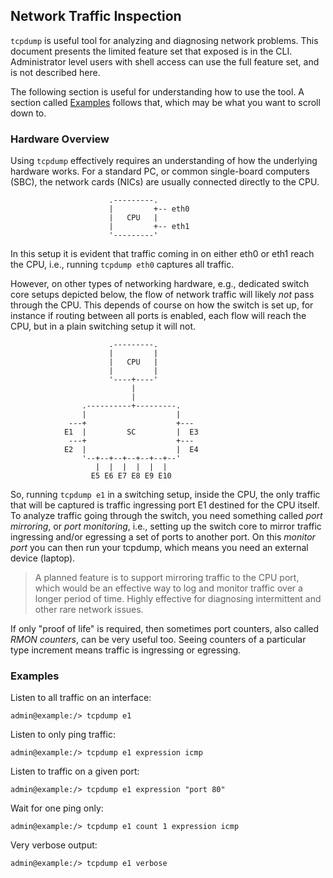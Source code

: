 ## Network Traffic Inspection

`tcpdump` is useful tool for analyzing and diagnosing network problems.
This document presents the limited feature set that exposed is in the
CLI.  Administrator level users with shell access can use the full
feature set, and is not described here.

The following section is useful for understanding how to use the tool.
A section called [Examples](#examples) follows that, which may be what
you want to scroll down to.


### Hardware Overview

Using `tcpdump` effectively requires an understanding of how the
underlying hardware works.  For a standard PC, or common single-board
computers (SBC), the network cards (NICs) are usually connected directly
to the CPU.

                          .---------.
                          |         +-- eth0
                          |   CPU   |
                          |         +-- eth1
                          '---------'

In this setup it is evident that traffic coming in on either eth0 or
eth1 reach the CPU, i.e., running `tcpdump eth0` captures all traffic.

However, on other types of networking hardware, e.g., dedicated switch
core setups depicted below, the flow of network traffic will likely
*not* pass through the CPU.  This depends of course on how the switch is
set up, for instance if routing between all ports is enabled, each flow
will reach the CPU, but in a plain switching setup it will not.

                          .---------.
                          |         |
                          |   CPU   |
                          |         |
                          '----+----'
                               |
                               |
                    .----------+---------.
                    |                    |
                 ---+                    +---
                E1  |         SC         |  E3
                 ---+                    +---
                E2  |                    |  E4
                    '--+--+--+--+--+--+--'
                       |  |  |  |  |  |
                      E5 E6 E7 E8 E9 E10

So, running `tcpdump e1` in a switching setup, inside the CPU, the only
traffic that will be captured is traffic ingressing port E1 destined for
the CPU itself.  To analyze traffic going through the switch, you need
something called *port mirroring*, or *port monitoring*, i.e., setting
up the switch core to mirror traffic ingressing and/or egressing a set
of ports to another port.  On this *monitor port* you can then run your
tcpdump, which means you need an external device (laptop).

> A planned feature is to support mirroring traffic to the CPU port,
> which would be an effective way to log and monitor traffic over a
> longer period of time.  Highly effective for diagnosing intermittent
> and other rare network issues.

If only "proof of life" is required, then sometimes port counters, also
called *RMON counters*, can be very useful too.  Seeing counters of a
particular type increment means traffic is ingressing or egressing.


### Examples

Listen to all traffic on an interface:

    admin@example:/> tcpdump e1

Listen to only ping traffic:

    admin@example:/> tcpdump e1 expression icmp

Listen to traffic on a given port:

    admin@example:/> tcpdump e1 expression "port 80"

Wait for one ping only:

    admin@example:/> tcpdump e1 count 1 expression icmp

Very verbose output:

    admin@example:/> tcpdump e1 verbose

